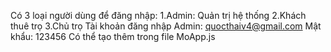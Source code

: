 Có 3 loại người dùng để đăng nhập:
1.Admin: Quản trị hệ thống
2.Khách thuê trọ
3.Chủ trọ
Tài khoản đăng nhập Admin: quocthaiv4@gmail.com
Mật khẩu: 123456
Có thể tạo thêm trong file MoApp.js